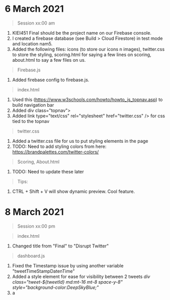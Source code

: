 # 6 March 2021
> Session xx:00 am
1. KIEI451 Final should be the project name on our Firebase console.
2. I created a firebase database (see Build > Cloud Firestore) in test mode and location nam5.
3. Added the following files: icons (to store our icons n images), twitter.css to store the styling, scoring.html for saying a few lines on scoring, about.html to say a few files on us.

> Firebase.js
1. Added firebase config to firebase.js.

> index.html
1. Used this (https://www.w3schools.com/howto/howto_js_topnav.asp) to build navigation bar 
2. Added div class="topnav">
3. Added link type="text/css" rel="stylesheet" href="twitter.css" /> for css tied to the topnav

> twitter.css
1. Added a twitter.css file for us to put styling elements in the page
2. TODO: Need to add styling colors from here: https://brandpalettes.com/twitter-colors/

> Scoring, About.html
1. TODO: Need to update these later

> Tips:
1. CTRL + Shift + V will show dynamic preview. Cool feature.

# 8 March 2021
> Session xx:00 pm

> index.html
1. Changed title from "Final" to "Disrupt Twitter"

> dashboard.js
1. Fixed the Timestamp issue by using another variable "tweetTimeStampDatenTime"
2. Added a style element for ease for visibility between 2 tweets *div class="tweet-${tweetId} md:mt-16 mt-8 space-y-8" style="background-color:DeepSkyBlue;"*
3. a